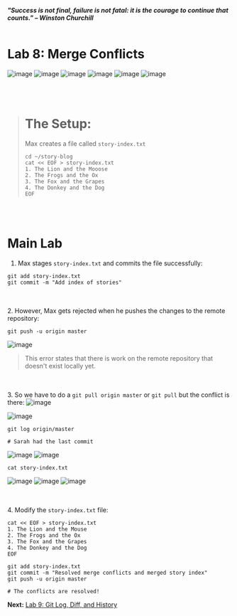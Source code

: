 ***"Success is not final, failure is not fatal: it is the courage to continue that counts." – Winston Churchill***
<br><br>

# Lab 8: Merge Conflicts
![image](https://github.com/user-attachments/assets/a3567edb-a5e0-463e-87b2-004d63f36cb5) ![image](https://github.com/user-attachments/assets/5dabbc9b-c649-4d1f-bc39-ba0006894d6b) ![image](https://github.com/user-attachments/assets/b5e8d250-02c1-4e8d-a9ee-e903cd1a775f) ![image](https://github.com/user-attachments/assets/1890c30f-8c7d-4df1-bea5-270480e81087) ![image](https://github.com/user-attachments/assets/ed28c5f3-b80c-4982-9912-1fb79f494fb7) ![image](https://github.com/user-attachments/assets/61d4b61a-5fdb-483d-b4de-aad91ada02c9)

<br><br>
># The Setup:
>Max creates a file called `story-index.txt`
>```
>cd ~/story-blog
>cat << EOF > story-index.txt 
>1. The Lion and the Mooose
>2. The Frogs and the Ox
>3. The Fox and the Grapes
>4. The Donkey and the Dog
>EOF
>```

<br><br>
# Main Lab
1. Max stages `story-index.txt` and commits the file successfully:
```
git add story-index.txt 
git commit -m "Add index of stories"
```

<br><br>
2. However, Max gets rejected when he pushes the changes to the remote repository:
```
git push -u origin master
```
![image](https://github.com/user-attachments/assets/ced11466-d36d-4fee-b018-6761d2f24b8b)

>This error states that there is work on the remote repository that doesn't exist locally yet.

<br><br>
3. So we have to do a `git pull origin master` or `git pull` but the conflict is there:
![image](https://github.com/user-attachments/assets/2e7b38ac-ffab-459c-98b0-a5147e7ad320)

![image](https://github.com/user-attachments/assets/017e138a-9b77-4c54-ba07-0e5063c969f0)

```
git log origin/master

# Sarah had the last commit
```
![image](https://github.com/user-attachments/assets/d7de0dc3-d009-44c5-9372-96042215d785)
![image](https://github.com/user-attachments/assets/f4f1ed9f-8aaf-4bee-825b-18a7b60fc43b)

```
cat story-index.txt
```
![image](https://github.com/user-attachments/assets/38fef64a-6336-4e82-830e-73cb2fc3f9d4)
![image](https://github.com/user-attachments/assets/2cbdd58f-990f-43d3-8317-9af667845670)
![image](https://github.com/user-attachments/assets/b6bb338b-9b0a-450b-a5d8-816b7272686c)

<br><br>
4. Modify the `story-index.txt` file:
```
cat << EOF > story-index.txt
1. The Lion and the Mouse
2. The Frogs and the Ox
3. The Fox and the Grapes
4. The Donkey and the Dog
EOF

git add story-index.txt 
git commit -m "Resolved merge conflicts and merged story index"
git push -u origin master

# The conflicts are resolved!
```



**Next:** [Lab 9: Git Log, Diff, and History](09_git_log_diff_and_history.md)


